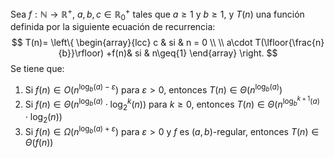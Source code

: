 Sea $f:\mathbb{N}\rightarrow\mathbb{R}^+$, $a,b,c\in\mathbb{R}^+_0$ tales que $a\geq{1}$ y $b\geq 1$, y $T(n)$ una función definida por la siguiente ecuación de recurrencia:
$$
T(n)= \left\{ \begin{array}{lcc}
              c &   si  & n = 0 \\
              \\ a\cdot T(\lfloor{\frac{n}{b}}\rfloor) +f(n)&  si & n\geq{1}
              \end{array}
    \right.
$$
Se tiene que:
1. Si $f(n)\in{O(n^{\log_{b}(a)-\varepsilon})}$ para $\varepsilon>0$, entonces $T(n)\in\Theta(n^{\log_{b}(a)})$
2. Si $f(n)\in\Theta(n^{\log_{b}(a)}\cdot\log_2^k(n))$ para $k\geq{0}$, entonces $T(n)\in\Theta(n^{\log_{b}^{k+1}(a)}\cdot{\log_{2}(n)})$
3. Si $f(n)\in\Omega(n^{\log_{b}(a)+\varepsilon})$ para $\varepsilon>0$ y $f$ es $(a,b)$-regular, entonces $T(n)\in\Theta(f(n))$